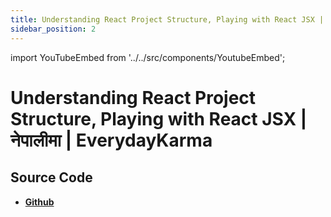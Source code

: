 ```yaml
---
title: Understanding React Project Structure, Playing with React JSX | नेपालीमा | EverydayKarma
sidebar_position: 2
---
```


import YouTubeEmbed from '../../src/components/YoutubeEmbed';

# Understanding React Project Structure, Playing with React JSX | नेपालीमा | EverydayKarma

<YouTubeEmbed videoId="pq6hB9G0pe4" />

## Source Code

- [**Github**](https://github.com/isarojdahal)